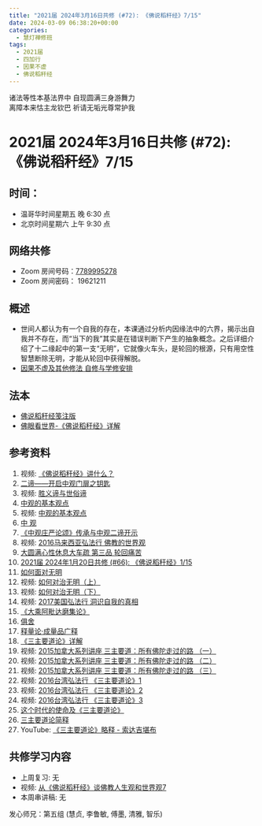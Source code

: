 ```yaml
---
title: "2021届 2024年3月16日共修 (#72): 《佛说稻秆经》7/15"
date: 2024-03-09 06:38:20+00:00
categories:
  - 慧灯禅修班
tags:
  - 2021届
  - 四加行
  - 因果不虚
  - 佛说稻秆经
---
```

诸法等性本基法界中 自现圆满三身游舞力\
离障本来怙主龙钦巴 祈请无垢光尊常护我

# 2021届 2024年3月16日共修 (#72): 《佛说稻秆经》7/15

## 时间：

* 温哥华时间星期五 晚 6:30 点
* 北京时间星期六 上午 9:30 点

## 网络共修

* Zoom 房间号码：[7789995278](https://us02web.zoom.us/j/7789995278?pwd=VjZmbWJFY2k2K0E5RVB2cTNIQmhqUT09)
* Zoom 房间密码： 19621211

## 概述

* 世间人都认为有一个自我的存在，本课通过分析内因缘法中的六界，揭示出自我并不存在，而“当下的我”其实是在错误判断下产生的抽象概念。之后详细介绍了十二缘起中的第一支“无明”，它就像火车头，是轮回的根源，只有用空性智慧断除无明，才能从轮回中获得解脱。 
* [因果不虚及其他修法 自修与学修安排 ](https://fohuifayu.com/index.php/huideng-jiangtang/chanxiuke/zen-03/8655-zen03-ygbx?title=%E4%BD%9B%E8%AF%B4%E7%A8%BB%E7%A7%86%E7%BB%8F)

## 法本

* [](https://www.huidengvan.com/pages/fsdgj/)[](/f/up/佛眼看世界-《佛说稻秆经》详解.pdf)[佛说稻秆经笺注版](https://www.huidengvan.com/pages/fsdgj/)
* [佛眼看世界-《佛说稻秆经》详解](https://fohuifayu.com/index.php/huideng-zhiguang/dianzi-congshu/jingdian-jiedu/jingdian-jiedu-5)

## 参考资料[](https://www.huidengvan.com/posts/2023-08-05-2021%E5%B1%8A-2023%E5%B9%B48%E6%9C%8812%E6%97%A5%E5%85%B1%E4%BF%AE-46-%E8%BD%AE%E5%9B%9E%E8%BF%87%E6%82%A3%E6%95%B4%E4%BD%932-2%E4%B8%89%E6%A0%B9%E6%9C%AC%E8%8B%A6/)

1. 视频: [《佛说稻秆经》讲什么？ ](https://fohuifayu.com/index.php/shipin-jingcui/jingcai-shipin/3098-Y16123-Y09?title=)
2. [二谛——开启中观门扉之钥匙 ](https://fohuifayu.com/index.php/huideng-zhiguang/huideng-series/wu-ce/144-a00011?title=%E4%B8%89%E4%B8%BB%E8%A6%81%E9%81%93#anchor)
3. 视频: [胜义谛与世俗谛 ](https://fohuifayu.com/index.php/huideng-jiangtang/fofa-jianxiu/jichu-zhishi/736-l11046)
4. [中观的基本观点](https://fohuifayu.com/index.php/huideng-zhiguang/huideng-series/wu-ce/147-a00012) 
5. 视频: [中观的基本观点](https://fohuifayu.com/index.php/huideng-jiangtang/fofa-jianxiu/kong-xing/1837-b00112)
6. [中 观 ](https://www.zhihuihai.net/%E5%AD%A6%E4%BD%9B%E4%B9%8B%E5%AE%B6/%E9%AB%98%E7%BA%A7%E8%AF%BE%E7%A8%8B/%E4%B8%AD%E8%A7%82)
7. [《中观庄严论颂》传承与中观二谛开示](https://www.zhihuihai.net/%E5%AD%A6%E4%BD%9B%E4%B9%8B%E5%AE%B6/%E9%AB%98%E7%BA%A7%E8%AF%BE%E7%A8%8B/%E4%B8%AD%E8%A7%82/%E4%B8%AD%E8%A7%82%E5%BA%84%E4%B8%A5%E8%AE%BA/%E4%B8%AD%E8%A7%82%E4%BA%8C%E8%B0%9B%E5%BC%80%E7%A4%BA)
8. [](https://fohuifayu.com/index.php/other-column/xiangguan-jinglun/jingdian/yuanqi-jing/8377-d33?title=)[](https://fohuifayu.com/index.php/huideng-jiangtang/jingdian-jiedu/yuanqi-zan)视频: [2016马来西亚弘法行 佛教的世界观](https://fohuifayu.com/index.php/huideng-jiangtang/huanqiu-xilie/malai-xiya/1097-l16002)
9. [大圆满心性休息大车疏 第三品 轮回痛苦 ](https://fohuifayu.com/index.php/other-column/xiangguan-jinglun/lundian/xiuxi-dacheshu/8467-d27)
10. [2021届 2024年1月20日共修 (#66): 《佛说稻秆经》1/15](https://www.huidengvan.com/posts/2024-01-06-2021%E5%B1%8A-2024%E5%B9%B41%E6%9C%8820%E6%97%A5%E5%85%B1%E4%BF%AE-66-%E4%BD%9B%E8%AF%B4%E7%A8%BB%E7%A7%86%E7%BB%8F1-5/)
11. [如何面对无明](https://fohuifayu.com/index.php/huideng-zhiguang/huideng-series/shi-ce/8194-a00121)
12. 视频: [](https://fohuifayu.com/index.php/huideng-jiangtang/fofa-jianxiu/ruhe-duizhi-fannao/591-l12009)[如何对治无明（上）](https://fohuifayu.com/index.php/huideng-jiangtang/fofa-jianxiu/ruhe-duizhi-fannao/591-l12009)
13. 视频: [](https://fohuifayu.com/index.php/shipin-jingcui/jingcai-shipin/3098-Y16123-Y09?title=)[如何对治无明（下）](https://fohuifayu.com/index.php/huideng-jiangtang/fofa-jianxiu/ruhe-duizhi-fannao/592-l12010)[](https://fohuifayu.com/index.php/huideng-jiangtang/fofa-jianxiu/ruhe-duizhi-fannao/592-l12010)
14. 视频: [2017美国弘法行 洞识自我的真相](https://fohuifayu.com/index.php/huideng-jiangtang/huanqiu-xilie/mei-guo/2390-l17032)
15. [《大乘阿毗达磨集论》](https://culture.pkstate.com/jingshu/5287.html)
16. [俱舍](https://www.zhihuihai.net/%E5%AD%A6%E4%BD%9B%E4%B9%8B%E5%AE%B6/%E4%BA%94%E9%83%A8%E5%A4%A7%E8%AE%BA/%E4%BF%B1%E8%88%8D)
17. [释量论·成量品广释](https://www.riyuebianzhao.com/%E4%BA%94%E8%AE%BA/%E9%87%8A%E9%87%8F%E8%AE%BA%E6%88%90%E9%87%8F%E5%93%81%E5%B9%BF%E9%87%8A)
18. [《三主要道论》详解 ](https://fohuifayu.com/index.php/huideng-zhiguang/dianzi-congshu/jingdian-jiedu/jingdian-jiedu-2/9008-a00060)
19. 视频: [2015加拿大系列讲座 三主要道：所有佛陀走过的路 （一）](https://fohuifayu.com/index.php/huideng-jiangtang/huanqiu-xilie/jia-na-da/1141-l15034)
20. 视频: [2015加拿大系列讲座 三主要道：所有佛陀走过的路 （二）  ](https://fohuifayu.com/index.php/huideng-jiangtang/huanqiu-xilie/jia-na-da/1139-l15035)
21. 视频: [2015加拿大系列讲座 三主要道：所有佛陀走过的路 （三）](https://fohuifayu.com/index.php/huideng-jiangtang/huanqiu-xilie/jia-na-da/1140-l15036)
22. 视频: [2016台湾弘法行 《三主要道论》1 ](https://fohuifayu.com/index.php/huideng-jiangtang/huanqiu-xilie/taiwan-diqu/1114-l16022)
23. 视频: [2016台湾弘法行 《三主要道论》2](https://fohuifayu.com/index.php/huideng-jiangtang/huanqiu-xilie/taiwan-diqu/1115-l16023) 
24. 视频: [2016台湾弘法行 《三主要道论》3](https://fohuifayu.com/index.php/huideng-jiangtang/huanqiu-xilie/taiwan-diqu/1116-l16024)
25. [这个时代的使命及《三主要道论》](https://www.zhihuihai.net/%E6%B3%95%E9%9B%A8%E6%99%AE%E6%B6%A6/%E7%BD%91%E7%BB%9C%E5%BC%80%E7%A4%BA/%E8%BF%99%E4%B8%AA%E6%97%B6%E4%BB%A3%E7%9A%84%E4%BD%BF%E5%91%BD%E4%B8%8E%E4%B8%89%E4%B8%BB%E8%A6%81%E9%81%93)
26. [三主要道论简释](https://mingguang.im/reading/%E4%B8%89%E4%B8%BB%E8%A6%81%E9%81%93%E8%AE%BA%E7%AE%80%E9%87%8A)
27. YouTube:  [《三主要道论》略释 - 索达吉堪布 ](https://www.youtube.com/watch?v=wdDE5aENOyw)

## **共修学习内容**

* 上周复习: [](https://www.huidengvan.com/f/up/%E4%B8%B2%E8%AE%B2%E7%A8%BF-%E7%94%9F%E8%8B%A6%E8%80%81%E8%8B%A6.ppt)[](https://www.huidengvan.com/f/up/%E4%B8%8A%E5%91%A8%E5%A4%8D%E4%B9%A0-%E7%97%85%E8%8B%A6.docx)[](https://www.huidengvan.com/f/up/%E4%B8%B2%E8%AE%B2%E7%A8%BF-%E7%88%B1%E5%88%AB%E7%A6%BB%E8%8B%A6.docx)[](/f/up/上周复习-不欲临苦.docx)无
* [](/f/up/串讲稿-人生八苦.pdf)视频: [从《佛说稻秆经》谈佛教人生观和世界观7 ](https://fohuifayu.com/index.php/huideng-jiangtang/jingdian-jiedu/foshuo-daoganjing/2462-l17078)
* 本周串讲稿: [](https://www.huidengvan.com/f/up/%E4%B8%B2%E8%AE%B2%E7%A8%BF-%E7%94%9F%E8%8B%A6%E8%80%81%E8%8B%A6.ppt)[](https://www.huidengvan.com/f/up/%E4%B8%8A%E5%91%A8%E5%A4%8D%E4%B9%A0-%E7%97%85%E8%8B%A6.docx)[](https://www.huidengvan.com/f/up/%E4%B8%B2%E8%AE%B2%E7%A8%BF-%E7%88%B1%E5%88%AB%E7%A6%BB%E8%8B%A6.docx)[](/f/up/上周复习-不欲临苦.docx)无

发心师兄：第五组 (慧贞, 李鲁敏, 傅墨, 清雅, 智乐)
